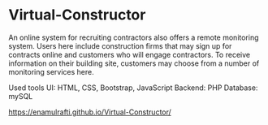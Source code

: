 # Virtual-Constructor
An online system for recruiting contractors also offers a remote monitoring system. Users here include construction firms that may sign up for contracts online and customers who will engage contractors. To receive information on their building site, customers may choose from a number of monitoring services here.

Used tools
    UI: HTML, CSS, Bootstrap, JavaScript
    Backend: PHP
    Database: mySQL
    
https://enamulrafti.github.io/Virtual-Constructor/
